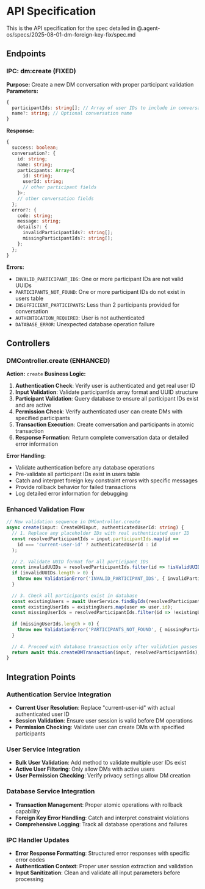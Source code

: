# API Specification

This is the API specification for the spec detailed in @.agent-os/specs/2025-08-01-dm-foreign-key-fix/spec.md

## Endpoints

### IPC: dm:create (FIXED)

**Purpose:** Create a new DM conversation with proper participant validation
**Parameters:**
```typescript
{
  participantIds: string[]; // Array of user IDs to include in conversation
  name?: string; // Optional conversation name
}
```
**Response:**
```typescript
{
  success: boolean;
  conversation?: {
    id: string;
    name: string;
    participants: Array<{
      id: string;
      userId: string;
      // other participant fields
    }>;
    // other conversation fields
  };
  error?: {
    code: string;
    message: string;
    details?: {
      invalidParticipantIds?: string[];
      missingParticipantIds?: string[];
    };
  };
}
```
**Errors:**
- `INVALID_PARTICIPANT_IDS`: One or more participant IDs are not valid UUIDs
- `PARTICIPANTS_NOT_FOUND`: One or more participant IDs do not exist in users table
- `INSUFFICIENT_PARTICIPANTS`: Less than 2 participants provided for conversation
- `AUTHENTICATION_REQUIRED`: User is not authenticated
- `DATABASE_ERROR`: Unexpected database operation failure

## Controllers

### DMController.create (ENHANCED)

**Action:** `create`
**Business Logic:**
1. **Authentication Check**: Verify user is authenticated and get real user ID
2. **Input Validation**: Validate participantIds array format and UUID structure  
3. **Participant Validation**: Query database to ensure all participant IDs exist and are active
4. **Permission Check**: Verify authenticated user can create DMs with specified participants
5. **Transaction Execution**: Create conversation and participants in atomic transaction
6. **Response Formation**: Return complete conversation data or detailed error information

**Error Handling:**
- Validate authentication before any database operations
- Pre-validate all participant IDs exist in users table
- Catch and interpret foreign key constraint errors with specific messages
- Provide rollback behavior for failed transactions
- Log detailed error information for debugging

### Enhanced Validation Flow

```typescript
// New validation sequence in DMController.create
async create(input: CreateDMInput, authenticatedUserId: string) {
  // 1. Replace any placeholder IDs with real authenticated user ID
  const resolvedParticipantIds = input.participantIds.map(id => 
    id === 'current-user-id' ? authenticatedUserId : id
  );
  
  // 2. Validate UUID format for all participant IDs
  const invalidUUIDs = resolvedParticipantIds.filter(id => !isValidUUID(id));
  if (invalidUUIDs.length > 0) {
    throw new ValidationError('INVALID_PARTICIPANT_IDS', { invalidParticipantIds: invalidUUIDs });
  }
  
  // 3. Check all participants exist in database
  const existingUsers = await UserService.findByIds(resolvedParticipantIds);
  const existingUserIds = existingUsers.map(user => user.id);
  const missingUserIds = resolvedParticipantIds.filter(id => !existingUserIds.includes(id));
  
  if (missingUserIds.length > 0) {
    throw new ValidationError('PARTICIPANTS_NOT_FOUND', { missingParticipantIds: missingUserIds });
  }
  
  // 4. Proceed with database transaction only after validation passes
  return await this.createDMTransaction(input, resolvedParticipantIds);
}
```

## Integration Points

### Authentication Service Integration
- **Current User Resolution**: Replace "current-user-id" with actual authenticated user ID
- **Session Validation**: Ensure user session is valid before DM operations
- **Permission Checking**: Validate user can create DMs with specified participants

### User Service Integration  
- **Bulk User Validation**: Add method to validate multiple user IDs exist
- **Active User Filtering**: Only allow DMs with active users
- **User Permission Checking**: Verify privacy settings allow DM creation

### Database Service Integration
- **Transaction Management**: Proper atomic operations with rollback capability
- **Foreign Key Error Handling**: Catch and interpret constraint violations
- **Comprehensive Logging**: Track all database operations and failures

### IPC Handler Updates
- **Error Response Formatting**: Structured error responses with specific error codes
- **Authentication Context**: Proper user session extraction and validation
- **Input Sanitization**: Clean and validate all input parameters before processing